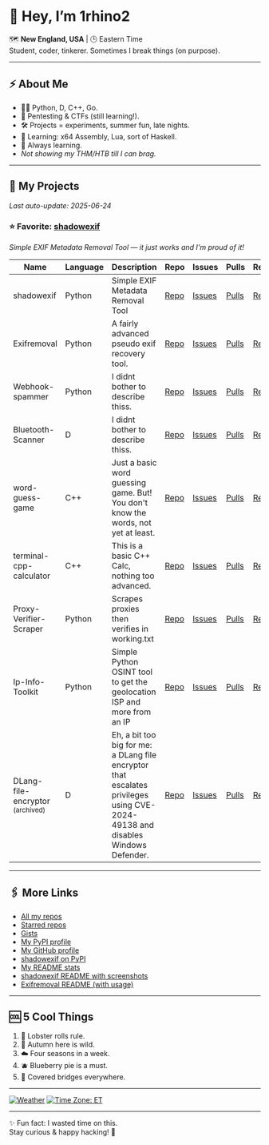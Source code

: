 # 👋 Hey, I’m 1rhino2

🗺️ **New England, USA** | 🕒 Eastern Time  
Student, coder, tinkerer. Sometimes I break things (on purpose).

---

## ⚡ About Me

- 🧑‍💻 Python, D, C++, Go.
- 🔐 Pentesting & CTFs (still learning!).
- 🛠️ Projects = experiments, summer fun, late nights.
- 🧩 Learning: x64 Assembly, Lua, sort of Haskell.
- 🌱 Always learning.
- *Not showing my THM/HTB till I can brag.*

---

## 🚀 My Projects

_Last auto-update: 2025-06-24_

### ⭐ Favorite: [shadowexif](https://github.com/1rhino2/shadowexif)  
_Simple EXIF Metadata Removal Tool — it just works and I'm proud of it!_

| Name | Language | Description | Repo | Issues | Pulls | Releases | README | |
|------|----------|-------------|------|--------|-------|----------|--------|---|
| shadowexif | Python | Simple EXIF Metadata Removal Tool | [Repo](https://github.com/1rhino2/shadowexif) | [Issues](https://github.com/1rhino2/shadowexif/issues) | [Pulls](https://github.com/1rhino2/shadowexif/pulls) | [Releases](https://github.com/1rhino2/shadowexif/releases) | [README](https://github.com/1rhino2/shadowexif#readme) | [PyPI](https://pypi.org/project/shadowexif/) |
| Exifremoval | Python | A fairly advanced pseudo exif recovery tool. | [Repo](https://github.com/1rhino2/Exifremoval) | [Issues](https://github.com/1rhino2/Exifremoval/issues) | [Pulls](https://github.com/1rhino2/Exifremoval/pulls) | [Releases](https://github.com/1rhino2/Exifremoval/releases) | [README](https://github.com/1rhino2/Exifremoval#readme) |  |
| Webhook-spammer | Python | I didnt bother to describe thiss. | [Repo](https://github.com/1rhino2/Webhook-spammer) | [Issues](https://github.com/1rhino2/Webhook-spammer/issues) | [Pulls](https://github.com/1rhino2/Webhook-spammer/pulls) | [Releases](https://github.com/1rhino2/Webhook-spammer/releases) | [README](https://github.com/1rhino2/Webhook-spammer#readme) |  |
| Bluetooth-Scanner | D | I didnt bother to describe thiss. | [Repo](https://github.com/1rhino2/Bluetooth-Scanner) | [Issues](https://github.com/1rhino2/Bluetooth-Scanner/issues) | [Pulls](https://github.com/1rhino2/Bluetooth-Scanner/pulls) | [Releases](https://github.com/1rhino2/Bluetooth-Scanner/releases) | [README](https://github.com/1rhino2/Bluetooth-Scanner#readme) |  |
| word-guess-game | C++ | Just a basic word guessing game. But! You don't know the words, not yet at least. | [Repo](https://github.com/1rhino2/word-guess-game) | [Issues](https://github.com/1rhino2/word-guess-game/issues) | [Pulls](https://github.com/1rhino2/word-guess-game/pulls) | [Releases](https://github.com/1rhino2/word-guess-game/releases) | [README](https://github.com/1rhino2/word-guess-game#readme) |  |
| terminal-cpp-calculator | C++ | This is a basic C++ Calc, nothing too advanced. | [Repo](https://github.com/1rhino2/terminal-cpp-calculator) | [Issues](https://github.com/1rhino2/terminal-cpp-calculator/issues) | [Pulls](https://github.com/1rhino2/terminal-cpp-calculator/pulls) | [Releases](https://github.com/1rhino2/terminal-cpp-calculator/releases) | [README](https://github.com/1rhino2/terminal-cpp-calculator#readme) |  |
| Proxy-Verifier-Scraper | Python | Scrapes proxies then verifies in working.txt | [Repo](https://github.com/1rhino2/Proxy-Verifier-Scraper) | [Issues](https://github.com/1rhino2/Proxy-Verifier-Scraper/issues) | [Pulls](https://github.com/1rhino2/Proxy-Verifier-Scraper/pulls) | [Releases](https://github.com/1rhino2/Proxy-Verifier-Scraper/releases) | [README](https://github.com/1rhino2/Proxy-Verifier-Scraper#readme) |  |
| Ip-Info-Toolkit | Python | Simple Python OSINT tool to get the geolocation ISP and more from an IP | [Repo](https://github.com/1rhino2/Ip-Info-Toolkit) | [Issues](https://github.com/1rhino2/Ip-Info-Toolkit/issues) | [Pulls](https://github.com/1rhino2/Ip-Info-Toolkit/pulls) | [Releases](https://github.com/1rhino2/Ip-Info-Toolkit/releases) | [README](https://github.com/1rhino2/Ip-Info-Toolkit#readme) |  |
| DLang-file-encryptor <br/><sub>(archived)</sub> | D | Eh, a bit too big for me: a DLang file encryptor that escalates privileges using CVE-2024-49138 and disables Windows Defender. | [Repo](https://github.com/1rhino2/DLang-file-encryptor) | [Issues](https://github.com/1rhino2/DLang-file-encryptor/issues) | [Pulls](https://github.com/1rhino2/DLang-file-encryptor/pulls) | [Releases](https://github.com/1rhino2/DLang-file-encryptor/releases) | [README](https://github.com/1rhino2/DLang-file-encryptor#readme) |  |

---

## 🖇️ More Links

- [All my repos](https://github.com/1rhino2?tab=repositories)
- [Starred repos](https://github.com/1rhino2?tab=stars)
- [Gists](https://gist.github.com/1rhino2)
- [My PyPI profile](https://pypi.org/user/1rhino2/)
- [My GitHub profile](https://github.com/1rhino2)
- [shadowexif on PyPI](https://pypi.org/project/shadowexif/)
- [My README stats](https://github.com/1rhino2)
- [shadowexif README with screenshots](https://github.com/1rhino2/shadowexif#readme)
- [Exifremoval README (with usage)](https://github.com/1rhino2/Exifremoval#readme)

---

## 🆒 5 Cool Things

1. 🦞 Lobster rolls rule.
2. 🍁 Autumn here is wild.
3. ☁️ Four seasons in a week.
4. 🫐 Blueberry pie is a must.
5. 🌉 Covered bridges everywhere.

---

[![Weather](https://wttr.in/New+England_2F?format=3)](https://wttr.in/New+England)
[![Time Zone: ET](https://img.shields.io/badge/Time_ET-1976D2?style=for-the-badge&logo=clockify)](https://time.is/ET)

---

✨ Fun fact: I wasted time on this.  
Stay curious & happy hacking! 🚀
